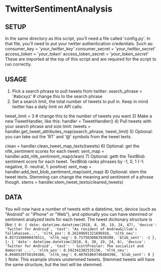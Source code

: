 # TwitterSentimentAnalysis
## SETUP 

In the same directory as this script, you'll need
a file called 'config.py'. In that file, you'll 
need to put your twitter authentication credentials. 
Such as:
consumer_key = '_your_twitter_key_'
consumer_secret = '_your_twitter_secret_'
access_token = '_your_token_'
access_token_secret = '_your_token_secret_'
These are imported at the top of this script and are required
for the script to run correctly.
## USAGE

1) Pick a search phrase to pull tweets from twitter:
search_phrase = '#abcxyz' # change this to the search phrase
2)  Set a search limit, the total number of tweets to 
    pull in. Keep in mind twitter has a daily limit on 
    API calls:
 
tweet_limit = 3  # change this to the number of tweets you want
3) Make a new TweetHandler, like this:
handler = TweetHandler()
4) Pull tweets with your search phrase and size limit:
tweets = handler.get_tweet_attributes_map(search_phrase, tweet_limit)
5)  Optional: you can take out the 'RT' and '@' symbols 
    from the tweet texts.
    
clean = handler.clean_tweet_map_texts(tweets)
6) Optional: get the nltk_sentiment scores for each tweet:
sent_map = handler.add_nltk_sentiment_map(clean)
7)  Optional: geth the TextBlob sentiment score for each tweet.
    TextBlob ranks phrases by -1, 0, 1 (-1: negative, 0: neutral, 1: positive)
sent_map = handler.add_text_blob_sentiment_map(sent_map)
8)  Optional: stem the tweet texts. Stemming can change the meaning
    and sentiment of a phrase though.
stems = handler.stem_tweet_texts(cleaned_tweets)
## DATA

You will now have a number of tweets with a datetime, text,
device (such as "Android" or "iPhone" or "Web"), and optionally 
you can have stemmed or sentiment analyzed texts for each tweet. 
The tweet dictionary structure is like:
`{
    0: {
        date: datetime.datetime(2018, 8, 30, 19, 24, 47),
        'device': 'Twitter for Android',
        'text': "As resident of AndrewGillum's Tallahassee...',
        'nltk_pos': 0.26249691321696916,
        'nltk_neu': 0.8573198090476511,
        'nltk_neg': 0.7375030867830308,
        'blob_sent': -1
    },
    1: {
        'date': datetime.datetime(2018, 8, 30, 19, 24, 6),
        'device': 'Twitter for Android',
        'text': ' ScottPresler: The socialist and democrat ...',
        'nltk_pos': 0.592341302535156,
        'nltk_neu': 0.8948539758194366,
        'nltk_neg': 0.40765869746484396,
        'blob_sent': 0
    }
}`
Note: This example shows unstemmed tweets. Stemmed tweets will have the same
structure, but the text will be stemmed.
